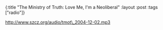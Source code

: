 {:title "The Ministry of Truth: Love Me, I'm a Neoliberal"
:layout :post
:tags  ["radio"]}

<http://www.szcz.org/audio/tmot\_2004-12-02.mp3>

